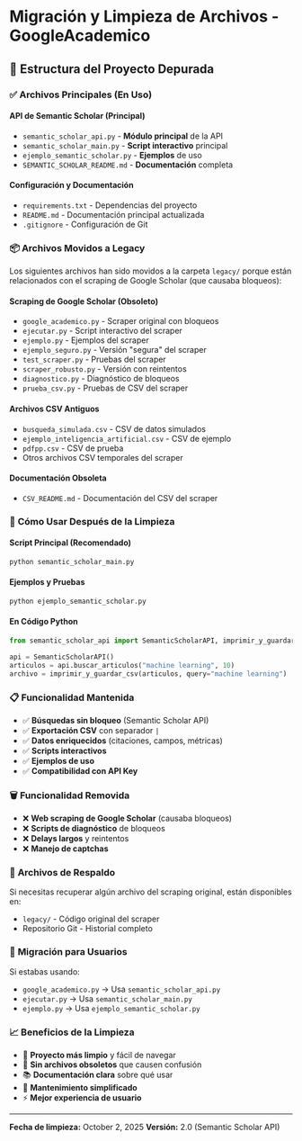 # Migración y Limpieza de Archivos - GoogleAcademico

## 📁 **Estructura del Proyecto Depurada**

### ✅ **Archivos Principales (En Uso)**

#### **API de Semantic Scholar (Principal)**
- `semantic_scholar_api.py` - **Módulo principal** de la API
- `semantic_scholar_main.py` - **Script interactivo** principal
- `ejemplo_semantic_scholar.py` - **Ejemplos** de uso
- `SEMANTIC_SCHOLAR_README.md` - **Documentación** completa

#### **Configuración y Documentación**
- `requirements.txt` - Dependencias del proyecto
- `README.md` - Documentación principal actualizada
- `.gitignore` - Configuración de Git

### 📦 **Archivos Movidos a Legacy**

Los siguientes archivos han sido movidos a la carpeta `legacy/` porque están relacionados con el scraping de Google Scholar (que causaba bloqueos):

#### **Scraping de Google Scholar (Obsoleto)**
- `google_academico.py` - Scraper original con bloqueos
- `ejecutar.py` - Script interactivo del scraper
- `ejemplo.py` - Ejemplos del scraper
- `ejemplo_seguro.py` - Versión "segura" del scraper
- `test_scraper.py` - Pruebas del scraper
- `scraper_robusto.py` - Versión con reintentos
- `diagnostico.py` - Diagnóstico de bloqueos
- `prueba_csv.py` - Pruebas de CSV del scraper

#### **Archivos CSV Antiguos**
- `busqueda_simulada.csv` - CSV de datos simulados
- `ejemplo_inteligencia_artificial.csv` - CSV de ejemplo
- `pdfpp.csv` - CSV de prueba
- Otros archivos CSV temporales del scraper

#### **Documentación Obsoleta**
- `CSV_README.md` - Documentación del CSV del scraper

### 🚀 **Cómo Usar Después de la Limpieza**

#### **Script Principal (Recomendado)**
```bash
python semantic_scholar_main.py
```

#### **Ejemplos y Pruebas**
```bash
python ejemplo_semantic_scholar.py
```

#### **En Código Python**
```python
from semantic_scholar_api import SemanticScholarAPI, imprimir_y_guardar_csv

api = SemanticScholarAPI()
articulos = api.buscar_articulos("machine learning", 10)
archivo = imprimir_y_guardar_csv(articulos, query="machine learning")
```

### 📋 **Funcionalidad Mantenida**

- ✅ **Búsquedas sin bloqueo** (Semantic Scholar API)
- ✅ **Exportación CSV** con separador `|`
- ✅ **Datos enriquecidos** (citaciones, campos, métricas)
- ✅ **Scripts interactivos**
- ✅ **Ejemplos de uso**
- ✅ **Compatibilidad con API Key**

### 🗑️ **Funcionalidad Removida**

- ❌ **Web scraping de Google Scholar** (causaba bloqueos)
- ❌ **Scripts de diagnóstico** de bloqueos
- ❌ **Delays largos** y reintentos
- ❌ **Manejo de captchas**

### 💾 **Archivos de Respaldo**

Si necesitas recuperar algún archivo del scraping original, están disponibles en:
- `legacy/` - Código original del scraper
- Repositorio Git - Historial completo

### 🔄 **Migración para Usuarios**

Si estabas usando:
- `google_academico.py` → Usa `semantic_scholar_api.py`
- `ejecutar.py` → Usa `semantic_scholar_main.py`
- `ejemplo.py` → Usa `ejemplo_semantic_scholar.py`

### 📈 **Beneficios de la Limpieza**

- 🧹 **Proyecto más limpio** y fácil de navegar
- 🚀 **Sin archivos obsoletos** que causen confusión
- 📚 **Documentación clara** sobre qué usar
- 🔧 **Mantenimiento simplificado**
- ⚡ **Mejor experiencia de usuario**

---

**Fecha de limpieza:** October 2, 2025
**Versión:** 2.0 (Semantic Scholar API)